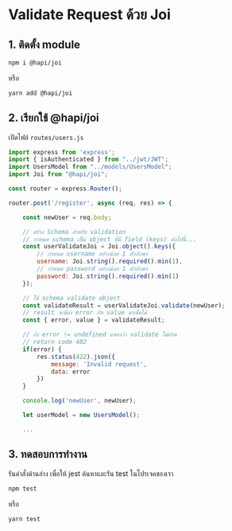 
# Validate Request ด้วย Joi

## 1. ติดตั้ง module 

```bash
ืnpm i @hapi/joi 
```

หรือ

```bash
yarn add @hapi/joi
``` 

## 2. เรียกใช้ @hapi/joi

เปิดไฟล์ `routes/users.js`

```js
import express from 'express';
import { isAuthenticated } from "../jwt/JWT";
import UsersModel from "../models/UsersModel";
import Joi from "@hapi/joi";

const router = express.Router();

router.post('/register', async (req, res) => {

    const newUser = req.body;

    // สร้าง Schema สำหรับ validation 
    // กำหนด schema เป็น object ที่มี field (keys) ต่อไปนี้...
    const userValidateJoi = Joi.object().keys({
        // กำหนด username อย่างน้อย 1 ตัวอักษร
        username: Joi.string().required().min(1),
        // กำหนด password อย่างน้อย 1 ตัวอักษร
        password: Joi.string().required().min(1)
    });

    // ใช้ schema validate object 
    const validateResult = userValidateJoi.validate(newUser);
    // result จะมีค่า error กับ value มาเช็คได้
    const { error, value } = validateResult;

    // ถ้า error != undefined แสดงว่า validate ไม่ผ่าน 
    // return code 402
    if(error) {
        res.status(422).json({
            message: 'Invalid request',
            data: error
        })
    }

    console.log('newUser', newUser);

    let userModel = new UsersModel();

    ...
```

## 3. ทดสอบการทำงาน

รันคำสั่งด้านล่าง เพื่อให้ jest ค้นหาและรัน test ในโปรเจคของเรา 

```bash
npm test
```

หรือ

```bash
yarn test
```